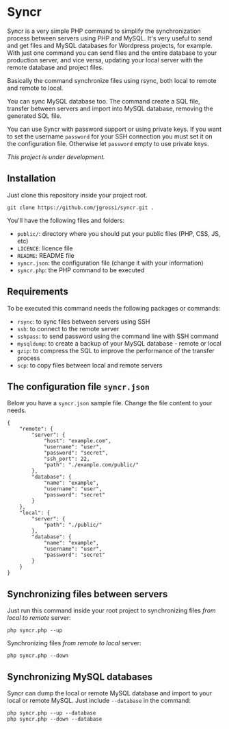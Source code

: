 # Syncr

Syncr is a very simple PHP command to simplify the synchronization process between servers using PHP and MySQL. It's very useful to send and get files and MySQL databases for Wordpress projects, for example. With just one command you can send files and the entire database to your production server, and vice versa, updating your local server with the remote database and project files.

Basically the command synchronize files using rsync, both local to remote and remote to local. 

You can sync MySQL database too. The command create a SQL file, transfer between servers and import into MySQL database, removing the generated SQL file.

You can use Syncr with password support or using private keys. If you want to set the username `password` for your SSH connection you must set it on the configuration file. Otherwise let `password` empty to use private keys.

*This project is under development.*

## Installation

Just clone this repository inside your project root.

    git clone https://github.com/jgrossi/syncr.git .

You'll have the following files and folders:

- `public/`: directory where you should put your public files (PHP, CSS, JS, etc)
- `LICENCE`: licence file
- `README`: README file
- `syncr.json`: the configuration file (change it with your information)
- `syncr.php`: the PHP command to be executed

## Requirements

To be executed this command needs the following packages or commands:

- `rsync`: to sync files between servers using SSH
- `ssh`: to connect to the remote server
- `sshpass`: to send password using the command line with SSH command
- `mysqldump`: to create a backup of your MySQL database - remote or local
- `gzip`: to compress the SQL to improve the performance of the transfer process
- `scp`: to copy files between local and remote servers

## The configuration file `syncr.json`

Below you have a `syncr.json` sample file. Change the file content to your needs.

    {
        "remote": {
            "server": {
                "host": "example.com",
                "username": "user",
                "password": "secret",
                "ssh_port": 22,
                "path": "./example.com/public/"
            },
            "database": {
                "name": "example",
                "username": "user",
                "password": "secret"
            }
        },
        "local": {
            "server": {
                "path": "./public/"
            },
            "database": {
                "name": "example",
                "username": "user",
                "password": "secret"
            }    
        }
    }

## Synchronizing files between servers

Just run this command inside your root project to synchronizing files *from local to remote* server:

    php syncr.php --up

Synchronizing files *from remote to local* server:

    php syncr.php --down

## Synchronizing MySQL databases

Syncr can dump the local or remote MySQL database and import to your local or remote MySQL. Just include `--database` in the command:

    php syncr.php --up --database
    php syncr.php --down --database


